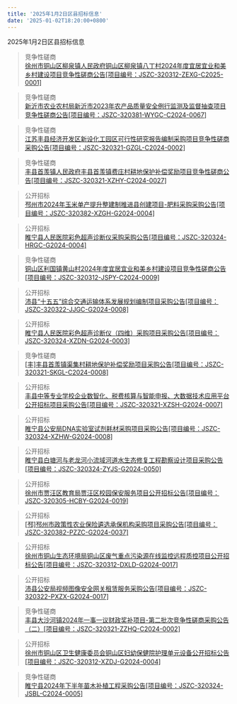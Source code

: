 ```yaml
---
title: '2025年1月2日区县招标信息'
date: '2025-01-02T18:20:00+0800'
---
```

2025年1月2日区县招标信息
<!--more-->
>竞争性磋商<br>
>[徐州市铜山区柳泉镇人民政府铜山区柳泉镇八丁村2024年度宜居宜业和美乡村建设项目竞争性磋商公告[项目编号：JSZC-320312-ZEXG-C2025-0001]](http://czj.xz.gov.cn/Home/HomeDetails?type=0&articleid=5175903b-195d-49fc-b338-267d6a3a109a)

>竞争性磋商<br>
>[新沂市农业农村局新沂市2023年农产品质量安全例行监测及监督抽查项目竞争性磋商公告[项目编号：JSZC-320381-WYGC-C2024-0067]](http://czj.xz.gov.cn/Home/HomeDetails?type=0&articleid=b93545fd-86b4-42ca-8c02-bd7bd876d270)

>竞争性磋商<br>
>[江苏丰县经济开发区新设化工园区可行性研究报告编制采购项目竞争性磋商采购公告[项目编号：JSZC-320321-GZGL-C2024-0002]](http://czj.xz.gov.cn/Home/HomeDetails?type=0&articleid=92d8887b-88a0-4a52-840c-3954ff8656cc)

>竞争性磋商<br>
>[丰县首羡镇人民政府丰县首羡镇费庄村耕地保护补偿奖励项目竞争性磋商公告[项目编号：JSZC-320321-XZHY-C2024-0027]](http://czj.xz.gov.cn/Home/HomeDetails?type=0&articleid=15cabbd1-2c88-48f6-afe4-83e29d8ba64c)

>公开招标<br>
>[邳州市2024年玉米单产提升整建制推进县创建项目-肥料采购采购公告[项目编号：JSZC-320382-XZGH-G2024-0004]](http://czj.xz.gov.cn/Home/HomeDetails?type=0&articleid=aa2fcc90-c876-460e-a210-f94cf999ffe4)

>公开招标<br>
>[睢宁县人民医院彩色超声诊断仪采购采购公告[项目编号：JSZC-320324-HRGC-G2024-0004]](http://czj.xz.gov.cn/Home/HomeDetails?type=0&articleid=f2bd3d3c-a045-41cb-bc61-ed68a3767f55)

>竞争性磋商<br>
>[铜山区利国镇黄山村2024年度宜居宜业和美乡村建设项目竞争性磋商公告[项目编号：JSZC-320312-JSPY-C2024-0009]](http://czj.xz.gov.cn/Home/HomeDetails?type=0&articleid=58167ca0-c98d-4d6a-bbab-2622a3a752f2)

>公开招标<br>
>[沛县“十五五”综合交通运输体系发展规划编制项目采购公告[项目编号：JSZC-320322-JJGC-G2024-0008]](http://czj.xz.gov.cn/Home/HomeDetails?type=0&articleid=d388a376-60a1-4c32-9926-5e9cf2b54cd3)

>公开招标<br>
>[睢宁县人民医院彩色超声诊断仪（四维）采购项目采购公告[项目编号：JSZC-320324-XZDN-G2024-0003]](http://czj.xz.gov.cn/Home/HomeDetails?type=0&articleid=82c4a6f5-93f9-4851-951c-92c843bf3c61)

>竞争性磋商<br>
>[[丰]丰县首羡镇渠集村耕地保护补偿奖励项目采购公告[项目编号：JSZC-320321-SKGL-C2024-0008]](http://czj.xz.gov.cn/Home/HomeDetails?type=0&articleid=48fcc4f6-2187-43c8-a98a-f7203c85758a)

>公开招标<br>
>[丰县中等专业学校企业数智化、税费核算与智能申报、大数据技术应用平台公开招标项目采购公告[项目编号：JSZC-320321-XZSH-G2024-0007]](http://czj.xz.gov.cn/Home/HomeDetails?type=0&articleid=fe436f8c-a42c-4404-a9b9-9c451134fa7e)

>公开招标<br>
>[睢宁县公安局DNA实验室试剂耗材采购项目采购公告[项目编号：JSZC-320324-XZHW-G2024-0008]](http://czj.xz.gov.cn/Home/HomeDetails?type=0&articleid=c5f5fb90-e3fe-418e-9386-dee69967c45e)

>公开招标<br>
>[睢宁县白塘河与老龙河小流域河道水生态修复工程勘察设计项目采购公告[项目编号：JSZC-320324-ZYJS-G2024-0050]](http://czj.xz.gov.cn/Home/HomeDetails?type=0&articleid=8c82e70b-9f56-406d-8e75-b81f25fc084b)

>公开招标<br>
>[徐州市贾汪区教育局贾汪区校园保安服务项目公开招标公告[项目编号：JSZC-320305-HCBY-G2024-0019]](http://czj.xz.gov.cn/Home/HomeDetails?type=0&articleid=056f0949-b3e8-44be-854b-ab63f11310b3)

>公开招标<br>
>[[邳]邳州市政策性农业保险遴选承保机构采购项目采购公告[项目编号：JSZC-320382-PZZC-G2024-0037]](http://czj.xz.gov.cn/Home/HomeDetails?type=0&articleid=fa17638b-8ad6-49d8-9962-367c9f2a2dcd)

>公开招标<br>
>[徐州市铜山生态环境局铜山区废气重点污染源在线监控远程质控项目公开招标公告[项目编号：JSZC-320312-DXLD-G2024-0017]](http://czj.xz.gov.cn/Home/HomeDetails?type=0&articleid=ccf9c40e-4287-46b6-871a-ac7c15bf5e4e)

>公开招标<br>
>[沛县公安局视频图像安全网关租赁服务采购公告[项目编号：JSZC-320322-PXZX-G2024-0017]](http://czj.xz.gov.cn/Home/HomeDetails?type=0&articleid=e8723cca-6008-474d-8676-f44c1c38a086)

>竞争性磋商<br>
>[丰县大沙河镇2024年一事一议财政奖补项目-第二批次竞争性磋商采购公告（二）[项目编号：JSZC-320321-ZZHQ-C2024-0002]](http://czj.xz.gov.cn/Home/HomeDetails?type=0&articleid=fd984b77-baa6-4369-9d6a-a600757957c3)

>公开招标<br>
>[徐州市铜山区卫生健康委员会铜山区妇幼保健院护理单元设备公开招标公告[项目编号：JSZC-320312-XZDJ-G2024-0004]](http://czj.xz.gov.cn/Home/HomeDetails?type=0&articleid=166dc020-f3e7-495a-9c66-7db7a9f543e7)

>竞争性磋商<br>
>[睢宁县2024年下半年苗木补植工程采购公告[项目编号：JSZC-320324-JSBL-C2024-0005]](http://czj.xz.gov.cn/Home/HomeDetails?type=0&articleid=f65ae57e-0e0b-4a18-a312-6a589b9df9d1)

